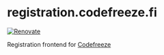 # registration.codefreeze.fi

[![Renovate](https://img.shields.io/badge/renovate-enabled-brightgreen.svg)](https://renovatebot.com)

Registration frontend for [Codefreeze](https://codefreeze.fi)
